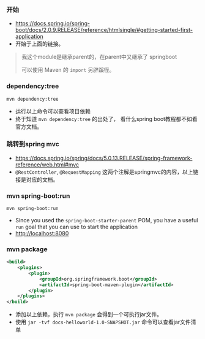 
### 开始

- <https://docs.spring.io/spring-boot/docs/2.0.9.RELEASE/reference/htmlsingle/#getting-started-first-application>
- 开始于上面的链接。

> 我这个module是继承parent的，在parent中又继承了 springboot
>
> 可以使用 Maven 的 `import` 另辟蹊径。

### dependency:tree

```sh
mvn dependency:tree
```

- 运行以上命令可以查看项目依赖
- 终于知道 `mvn dependency:tree` 的出处了， 看什么spring boot教程都不如看官方文档。

### 跳转到spring mvc

- <https://docs.spring.io/spring/docs/5.0.13.RELEASE/spring-framework-reference/web.html#mvc>
- `@RestController`, `@RequestMapping` 这两个注解是springmvc的内容，以上链接是对应的文档。

### mvn spring-boot:run

```sh
mvn spring-boot:run
```

-  Since you used the `spring-boot-starter-parent` POM, you have a useful `run` goal that you can use to start the application
- <http://localhost:8080>

### mvn package

```xml
<build>
	<plugins>
		<plugin>
			<groupId>org.springframework.boot</groupId>
			<artifactId>spring-boot-maven-plugin</artifactId>
		</plugin>
	</plugins>
</build>
```

- 添加以上依赖，执行 `mvn package` 会得到一个可执行jar文件。
- 使用 `jar -tvf docs-helloworld-1.0-SNAPSHOT.jar` 命令可以查看jar文件清单










